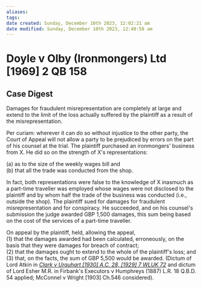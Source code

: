 ```yaml
---
aliases: 
tags: 
date created: Sunday, December 10th 2023, 12:02:21 am
date modified: Sunday, December 10th 2023, 12:40:56 am
---
```


# Doyle v Olby (Ironmongers) Ltd [1969] 2 QB 158

## Case Digest

Damages for fraudulent misrepresentation are completely at large and extend to the limit of the loss actually suffered by the plaintiff as a result of the misrepresentation.

Per curiam: wherever it can do so without injustice to the other party, the Court of Appeal will not allow a party to be prejudiced by errors on the part of his counsel at the trial. The plaintiff purchased an ironmongers' business from X. He did so on the strength of X's representations:

(a) as to the size of the weekly wages bill and  
(b) that all the trade was conducted from the shop.

In fact, both representations were false to the knowledge of X inasmuch as a part-time traveller was employed whose wages were not disclosed to the plaintiff and by whom half the trade of the business was conducted (i.e., outside the shop). The plaintiff sued for damages for fraudulent misrepresentation and for conspiracy. He succeeded, and on his counsel's submission the judge awarded GBP 1,500 damages, this sum being based on the cost of the services of a part-time traveller.

On appeal by the plaintiff, held, allowing the appeal,  
(1) that the damages awarded had been calculated, erroneously, on the basis that they were damages for breach of contract;  
(2) that the damages ought to extend to the whole of the plaintiff's loss; and  
(3) that, on the facts, the sum of GBP 5,500 would be awarded. (Dictum of Lord Atkin in _[Clark v Urquhart [1930] A.C. 28, [1929] 7 WLUK 72](https://uk.westlaw.com/Document/I882A6C30E42711DA8FC2A0F0355337E9/View/FullText.html?originationContext=document&transitionType=DocumentItem&ppcid=9454a40baa0d46459355c175e7232272&contextData=(sc.Default))_ and dictum of Lord Esher M.R. in Firbank's Executors v Humphreys (1887) L.R. 18 Q.B.D. 54 applied; McConnel v Wright [1903] Ch.546 considered).
